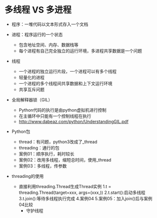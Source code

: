 # 多线程 VS 多进程
- 程序：一堆代码以文本形式存入一个文档
- 进程：程序运行的一个状态
    - 包含地址空间、内存、数据栈等
    - 每个进程有自己完全独立的运行环境，多进程共享数据是一个问题
- 线程
    - 一个进程的独立运行片段，一个进程可以有多个线程
    - 轻量化的进程
    - 一个进程的多个线程间共享数据和上下文运行环境
    - 共享互斥问题
- 全局解释器锁（GIL）
    - Python代码的执行是由python虚拟机进行控制
    - 在主循环中只能有一个控制线程在执行
    - http://www.dabeaz.com/python/UnderstandingGIL.pdf

- Python包
    - thread：有问题，python3改成了_thread
    - threading：通行的包
    - 案例01：顺序执行，耗时较长
    - 案例02：改用多线程，缩短总时间，使用_thread
    - 案例03：多线程，传参数

- threading的使用
    - 直接利用threading.Thread生成Thread实例
        1.t = threading.Thread(target=xxx, args=(xxx,))
        2.t.start():启动多线程
        3.t.join():等待多线程执行完成
        4.案例04
        5.案例05：加入join()后与案例04比较
        - 守护线程